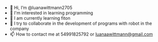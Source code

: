 - 👋 Hi, I’m @luanawittmann2705
- 👀 I'm interested in learning programming
- 🌱 I am currently learning fiton
- 💞️ I try to collaborate in the development of programs with robot in the company
- 📫 How to contact me at 54991825792 or luanaawittmann@gmail.com

<!---
luanawittmann2705/luanawittmann2705 is a ✨ special ✨ repository because its `README.md` (this file) appears on its GitHub profile.
You can click the Preview link to take a look at your changes.
--->
